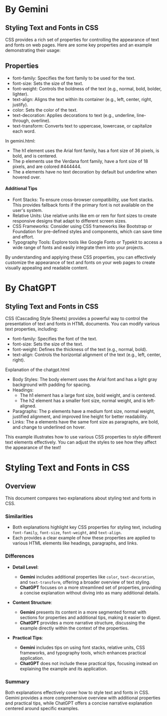 # By Gemini

## Styling Text and Fonts in CSS

CSS provides a rich set of properties for controlling the appearance of text and fonts on web pages. Here are some key properties and an example demonstrating their usage:

## Properties

- font-family: Specifies the font family to be used for the text.
- font-size: Sets the size of the text.
- font-weight: Controls the boldness of the text (e.g., normal, bold, bolder, lighter).
- text-align: Aligns the text within its container (e.g., left, center, right, justify).
- color: Sets the color of the text.
- text-decoration: Applies decorations to text (e.g., underline, line-through, overline).
- text-transform: Converts text to uppercase, lowercase, or capitalize each word.

In gemini.html:

- The h1 element uses the Arial font family, has a font size of 36 pixels, is bold, and is centered.
- The p elements use the Verdana font family, have a font size of 18 pixels, and are colored #444444.
- The a elements have no text decoration by default but underline when hovered over.

#### Additional Tips

- Font Stacks: To ensure cross-browser compatibility, use font stacks. This provides fallback fonts if the primary font is not available on the user's system.
- Relative Units: Use relative units like em or rem for font sizes to create responsive designs that adapt to different screen sizes.
- CSS Frameworks: Consider using CSS frameworks like Bootstrap or Foundation for pre-defined styles and components, which can save time and effort.
- Typography Tools: Explore tools like Google Fonts or Typekit to access a wide range of fonts and easily integrate them into your projects.

By understanding and applying these CSS properties, you can effectively customize the appearance of text and fonts on your web pages to create visually appealing and readable content.

# By ChatGPT

## Styling Text and Fonts in CSS

CSS (Cascading Style Sheets) provides a powerful way to control the presentation of text and fonts in HTML documents. You can modify various text properties, including:

- font-family: Specifies the font of the text.
- font-size: Sets the size of the text.
- font-weight: Defines the thickness of the text (e.g., normal, bold).
- text-align: Controls the horizontal alignment of the text (e.g., left, center, right).

Explanation of the chatgpt.html

- Body Styles: The body element uses the Arial font and has a light gray background with padding for spacing.
- Headings:
    - The h1 element has a large font size, bold weight, and is centered.
    - The h2 element has a smaller font size, normal weight, and is left-aligned.
- Paragraphs: The p elements have a medium font size, normal weight, justified alignment, and improved line height for better readability.
- Links: The a elements have the same font size as paragraphs, are bold, and change to underlined on hover.

This example illustrates how to use various CSS properties to style different text elements effectively. You can adjust the styles to see how they affect the appearance of the text!


# Styling Text and Fonts in CSS

## Overview

This document compares two explanations about styling text and fonts in CSS.

### Similarities

- Both explanations highlight key CSS properties for styling text, including `font-family`, `font-size`, `font-weight`, and `text-align`.
- Each provides a clear example of how these properties are applied to various HTML elements like headings, paragraphs, and links.

### Differences

- **Detail Level**: 
  - **Gemini** includes additional properties like `color`, `text-decoration`, and `text-transform`, offering a broader overview of text styling.
  - **ChatGPT** focuses on a more streamlined set of properties, providing a concise explanation without diving into as many additional details.
  
- **Content Structure**: 
  - **Gemini** presents its content in a more segmented format with sections for properties and additional tips, making it easier to digest.
  - **ChatGPT** provides a more narrative structure, discussing the example directly within the context of the properties.

- **Practical Tips**: 
  - **Gemini** includes tips on using font stacks, relative units, CSS frameworks, and typography tools, which enhances practical application.
  - **ChatGPT** does not include these practical tips, focusing instead on explaining the example and its application.

### Summary

Both explanations effectively cover how to style text and fonts in CSS. Gemini provides a more comprehensive overview with additional properties and practical tips, while ChatGPT offers a concise narrative explanation centered around specific examples.
